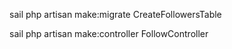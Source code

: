 

sail php artisan make:migrate CreateFollowersTable

sail php artisan make:controller FollowController
